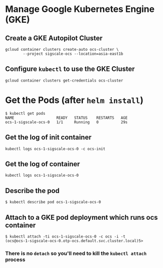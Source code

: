 # Manage Google Kubernetes Engine (GKE)

## Create a GKE Autopilot Cluster
	gcloud container clusters create-auto ocs-cluster \
			--project sigscale-ocs --location=asia-east1b

## Configure `kubectl` to use the GKE Cluster
	gcloud container clusters get-credentials ocs-cluster

# Get the Pods (after `helm install`)
	$ kubectl get pods
	NAME                   READY   STATUS    RESTARTS   AGE
	ocs-1-sigscale-ocs-0   1/1     Running   0          29s

## Get the log of init container
	kubectl logs ocs-1-sigscale-ocs-0 -c ocs-init

## Get the log of container
	kubectl logs ocs-1-sigscale-ocs-0

## Describe the pod
	$ kubectl describe pod ocs-1-sigscale-ocs-0

## Attach to a GKE pod deployment which runs ocs container
	$ kubectl attach -ti ocs-1-sigscale-ocs-0 -c ocs -i -t
	(ocs@ocs-1-sigscale-ocs-0.otp-ocs.default.svc.cluster.local)5>
### There is no `detach` so you'll need to kill the `kubectl attach` process

